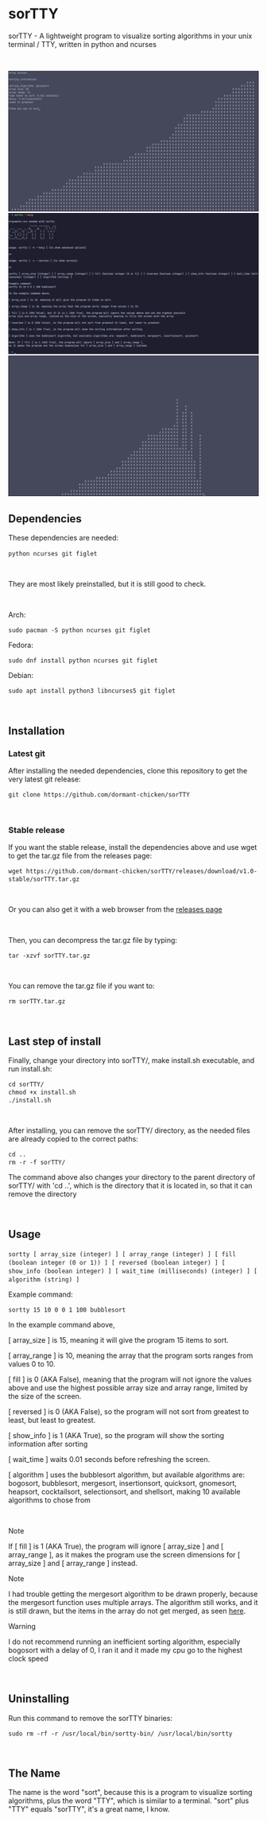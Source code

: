 # sorTTY
sorTTY - A lightweight program to visualize sorting algorithms in your unix terminal / TTY, written in python and ncurses

<br>

![quicksort1](https://github.com/dormant-chicken/sorTTY/blob/main/assets/quicksort1.png)
![sortty-help](https://github.com/dormant-chicken/sorTTY/blob/main/assets/sortty-help.png)
![mergesort2](https://github.com/dormant-chicken/sorTTY/blob/main/assets/mergesort2.png)

## Dependencies

These dependencies are needed:

`python ncurses git figlet`

<br>

They are most likely preinstalled, but it is still good to check.

<br>

Arch:
```
sudo pacman -S python ncurses git figlet
```

Fedora:
```
sudo dnf install python ncurses git figlet
```

Debian:
```
sudo apt install python3 libncurses5 git figlet
```

<br>

## Installation

### Latest git

After installing the needed dependencies, clone this repository to get the very latest git release:

```
git clone https://github.com/dormant-chicken/sorTTY
```

<br>

### Stable release

If you want the stable release, install the dependencies above and use wget to get the tar.gz file from the releases page:

```
wget https://github.com/dormant-chicken/sorTTY/releases/download/v1.0-stable/sorTTY.tar.gz
```

<br>

Or you can also get it with a web browser from the [releases page](https://github.com/dormant-chicken/sorTTY/releases)

<br>

Then, you can decompress the tar.gz file by typing:

```
tar -xzvf sorTTY.tar.gz
```

<br>

You can remove the tar.gz file if you want to:

```
rm sorTTY.tar.gz
```

<br>

## Last step of install

Finally, change your directory into sorTTY/, make install.sh executable, and run install.sh:

```
cd sorTTY/
chmod +x install.sh
./install.sh
```

<br>

After installing, you can remove the sorTTY/ directory, as the needed files are already copied to the correct paths:

```
cd ..
rm -r -f sorTTY/
```

The command above also changes your directory to the parent directory of sorTTY/ with 'cd ..', which is the directory that it is located in, so that it can remove the directory

<br>

## Usage

`sortty [ array_size (integer) ] [ array_range (integer) ] [ fill (boolean integer (0 or 1)) ] [ reversed (boolean integer) ] [ show_info (boolean integer) ] [ wait_time (milliseconds) (integer) ] [ algorithm (string) ]`

Example command:

```
sortty 15 10 0 0 1 100 bubblesort
```

In the example command above,

[ array_size ] is 15, meaning it will give the program 15 items to sort.

[ array_range ] is 10, meaning the array that the program sorts ranges from values 0 to 10.

[ fill ] is 0 (AKA False), meaning that the program will not ignore the values above and use the highest possible array size and array range, limited by the size of the screen.

[ reversed ] is 0 (AKA False), so the program will not sort from greatest to least, but least to greatest.

[ show_info ] is 1 (AKA True), so the program will show the sorting information after sorting

[ wait_time ] waits 0.01 seconds before refreshing the screen.

[ algorithm ] uses the bubblesort algorithm, but available algorithms are: bogosort, bubblesort, mergesort, insertionsort, quicksort, gnomesort, heapsort, cocktailsort, selectionsort, and shellsort, making 10 available algorithms to chose from

<br>

> [!NOTE]
> If [ fill ] is 1 (AKA True), the program will ignore [ array_size ] and [ array_range ], as it makes the program use the screen dimensions for [ array_size ] and [ array_range ] instead.

> [!NOTE]
> I had trouble getting the mergesort algorithm to be drawn properly, because the mergesort function uses multiple arrays. The algorithm still works, and it is still drawn, but the items in the array do not get merged, as seen [here](https://www.youtube.com/watch?v=ZRPoEKHXTJg).

> [!WARNING]
> I do not recommend running an inefficient sorting algorithm, especially bogosort with a delay of 0, I ran it and it made my cpu go to the highest clock speed

<br>

## Uninstalling

Run this command to remove the sorTTY binaries:

```
sudo rm -rf -r /usr/local/bin/sortty-bin/ /usr/local/bin/sortty
```

<br>

## The Name

The name is the word "sort", because this is a program to visualize sorting algorithms, plus the word "TTY", which is similar to a terminal. "sort" plus "TTY" equals "sorTTY", it's a great name, I know.
